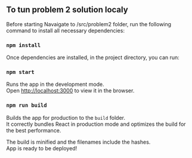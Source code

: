 ## To tun problem 2 solution localy

Before starting Navaigate to /src/problem2 folder, run the following command to install all necessary dependencies:

### `npm install`

Once dependencies are installed, in the project directory, you can run:

### `npm start`

Runs the app in the development mode.\
Open [http://localhost:3000](http://localhost:3000) to view it in the browser.

### `npm run build`

Builds the app for production to the `build` folder.\
It correctly bundles React in production mode and optimizes the build for the best performance.

The build is minified and the filenames include the hashes.\
App is ready to be deployed!
